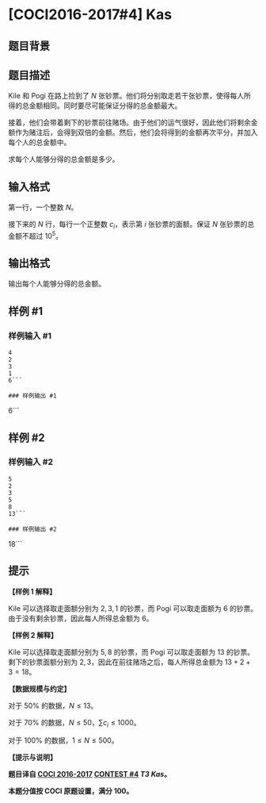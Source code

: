 # [COCI2016-2017#4] Kas

## 题目背景



## 题目描述

Kile 和 Pogi 在路上捡到了 $N$ 张钞票。他们将分别取走若干张钞票，使得每人所得的总金额相同。同时要尽可能保证分得的总金额最大。

接着，他们会带着剩下的钞票前往赌场。由于他们的运气很好，因此他们将剩余金额作为赌注后，会得到双倍的金额。然后，他们会将得到的金额再次平分，并加入每个人的总金额中。

求每个人能够分得的总金额是多少。

## 输入格式

第一行，一个整数 $N$。

接下来的 $N$ 行，每行一个正整数 $c_i$，表示第 $i$ 张钞票的面额。保证 $N$ 张钞票的总金额不超过 $10^5$。

## 输出格式

输出每个人能够分得的总金额。

## 样例 #1

### 样例输入 #1
```
4
2
3
1
6```

### 样例输出 #1

```
6```

## 样例 #2

### 样例输入 #2
```
5
2
3
5
8
13```

### 样例输出 #2

```
18```

## 提示

**【样例 1 解释】**

Kile 可以选择取走面额分别为 $2,3,1$ 的钞票，而 Pogi 可以取走面额为 $6$ 的钞票。由于没有剩余钞票，因此每人所得总金额为 $6$。

**【样例 2 解释】**

Kile 可以选择取走面额分别为 $5,8$ 的钞票，而 Pogi 可以取走面额为 $13$ 的钞票。剩下的钞票面额分别为 $2,3$，因此在前往赌场之后，每人所得总金额为 $13+2+3=18$。

**【数据规模与约定】**

对于 $50\%$ 的数据，$N \le 13$。

对于 $70\%$ 的数据，$N \le 50$，$\sum c_i \le 1000$。

对于 $100\%$ 的数据，$1 \le N \le 500$。

**【提示与说明】**

**题目译自 [COCI 2016-2017](https://hsin.hr/coci/archive/2016_2017/) [CONTEST #4](https://hsin.hr/coci/archive/2016_2017/contest4_tasks.pdf) _T3 Kas_。**

**本题分值按 COCI 原题设置，满分 $100$。**
